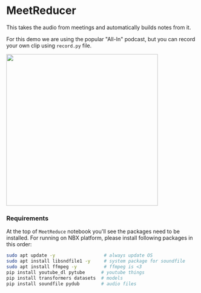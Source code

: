 # MeetReducer

This takes the audio from meetings and automatically builds notes from it.

For this demo we are using the popular "All-In" podcast, but you can record your own clip using `record.py` file.

<a href="https://www.youtube.com/watch?v=rWEPSKkkdKQ">
  <img src="https://i.ytimg.com/vi/DprQR7jhd7A/maxresdefault.jpg" style="height: 400px">
</a>

### Requirements

At the top of `MeetReduce` notebook you'll see the packages need to be installed. For running on NBX platform, please install following packages in this order:

```bash
sudo apt update -y                  # always update OS
sudo apt install libsndfile1 -y     # system package for soundfile
sudo apt install ffmpeg -y          # ffmpeg is <3
pip install youtube_dl pytube      # youtube things
pip install transformers datasets  # models
pip install soundfile pydub        # audio files
```
